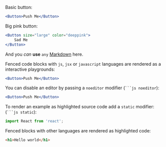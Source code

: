 Basic button:

```jsx
<Button>Push Me</Button>
```

Big pink button:

```jsx
<Button size="large" color="deeppink">
	Sad Me
</Button>
```

And you _can_ **use** `any` [Markdown](http://daringfireball.net/projects/markdown/) here.

Fenced code blocks with `js`, `jsx` or `javascript` languages are rendered as a interactive playgrounds:

```jsx
<Button>Push Me</Button>
```

You can disable an editor by passing a `noeditor` modifier (` ```js noeditor `):

```jsx noeditor
<Button>Push Me</Button>
```

To render an example as highlighted source code add a `static` modifier: (` ```js static `):

```js static
import React from 'react';
```

Fenced blocks with other languages are rendered as highlighted code:

```html
<h1>Hello world</h1>
```
